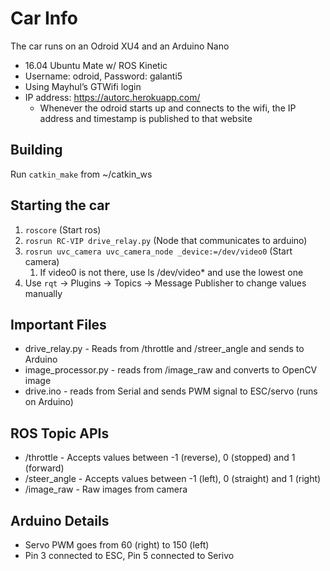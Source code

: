 # Car Info

The car runs on an Odroid XU4 and an Arduino Nano

  * 16.04 Ubuntu Mate w/ ROS Kinetic
  * Username: odroid, Password: galanti5
  * Using Mayhul’s GTWifi login
  * IP address: https://autorc.herokuapp.com/
    * Whenever the odroid starts up and connects to the wifi, the IP address and timestamp is published to that website 

## Building
Run `catkin_make` from ~/catkin_ws

## Starting the car

1. `roscore` (Start ros)
2. `rosrun RC-VIP drive_relay.py` (Node that communicates to arduino)
3. `rosrun uvc_camera uvc_camera_node _device:=/dev/video0` (Start camera)
    1. If video0 is not there, use ls /dev/video* and use the lowest one
4. Use `rqt` -> Plugins -> Topics -> Message Publisher to change values manually

## Important Files
  * drive_relay.py -  Reads from /throttle and /streer_angle and sends to Arduino
  * image_processor.py - reads from /image_raw and converts to OpenCV image 
  * drive.ino - reads from Serial and sends PWM signal to ESC/servo (runs on Arduino)

## ROS Topic APIs
  * /throttle - Accepts values between -1 (reverse), 0 (stopped) and 1 (forward)
  * /steer_angle - Accepts values between -1 (left), 0 (straight) and 1 (right)
  * /image_raw - Raw images from camera

## Arduino Details
  * Servo PWM goes from 60 (right) to 150 (left)
  * Pin 3 connected to ESC, Pin 5 connected to Serivo





	

